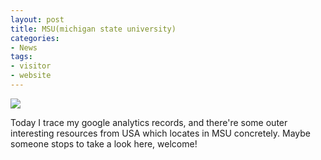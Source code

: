 ```yaml
---
layout: post
title: MSU(michigan state university)
categories:
- News
tags:
- visitor
- website
---
```


![](https://ws2.sinaimg.cn/large/006tKfTcly1fisjot0q2oj30k00qo3zm.jpg)  

Today I trace my google analytics records, and there're some outer interesting  resources from USA which locates in MSU concretely. Maybe someone stops to take a look here, welcome!
